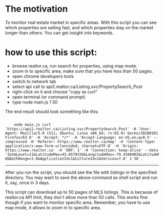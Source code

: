 The motivation 
================
To monitor real estate market in specific areas.
With this script you can see which properties are selling fast, and which properties stay on the market longer than others.
You can get insight into keywords. 



how to use this script:
=======================

* browse realtor.ca, run search for properties, using map mode.
* zoom in to specific area, make sure that you have less than 50 pages.
* open chrome developers tools
* switch to network tab
* select api call to api2.realtor.ca/Listing.svc/PropertySearch_Post
* right-click on it and choose "copy as curl"
* open terminal (or command prompt)
* type node main.js <paste your curl string from previous step> 1 50 <output dir of your choice> 

The end result should look something like this:

<pre><code>
    node main.js curl 'https://api2.realtor.ca/Listing.svc/PropertySearch_Post' -H 'User-Agent: Mozilla/5.0 (X11; Ubuntu; Linux x86_64; rv:63.0) Gecko/20100101 Firefox/63.0' -H 'Accept: */*' -H 'Accept-Language: en-US,en;q=0.5' --compressed -H 'Referer: https://www.realtor.ca/map' -H 'Content-Type: application/x-www-form-urlencoded; charset=UTF-8' -H 'Origin: https://www.realtor.ca' -H 'DNT: 1' -H 'Connection: keep-alive' --data 'ZoomLevel=11&LatitudeMax=43.6579334&LongitudeMax=-79.4340402&LatitudeMin=43.4588965&LongitudeMin=-80.1433450&CurrentPage=1&RecordsPerPage=12&PropertyTypeGroupID=1&PropertySearchTypeId=1&TransactionTypeId=2&PriceMin=200000&PriceMax=550000&BedRange=1-0&BathRange=1-0&ApplicationId=1&CultureId=1&Version=7.0' 1 50 .
</pre></code>

***

After you run the script, you should see the file with listings in the specified directory. You may want to save the above command as shell script and run it, say, once in 3 days.
 
This script can download up to 50 pages of MLS listings. This is because of realtor.ca API limit, they don't allow more than 50 calls.
This works fine though if you want to monitor specific area. 
Remember, you have to use map mode, it allows to zoom in to specific area.


 
 
 


